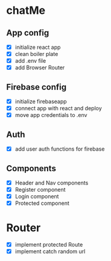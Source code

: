 # chatMe

## App config

-   [x] initialize react app
-   [x] clean boiler plate
-   [x] add .env file
-   [x] add Browser Router

## Firebase config

-   [x] initialize firebaseapp
-   [x] connect app with react and deploy
-   [x] move app credentials to .env

## Auth

-   [x] add user auth functions for firebase

## Components

-   [x] Header and Nav components
-   [x] Register component
-   [x] Login component
-   [x] Protected component

# Router

-   [x] implement protected Route
-   [x] implement catch random url
